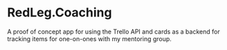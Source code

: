 # RedLeg.Coaching

A proof of concept app for using the Trello API and cards as a backend for tracking items for one-on-ones with my mentoring group.
